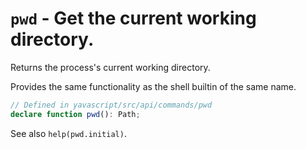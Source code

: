 # `pwd` - Get the current working directory.

Returns the process's current working directory.

Provides the same functionality as the shell builtin of the same name.

```ts
// Defined in yavascript/src/api/commands/pwd
declare function pwd(): Path;
```

See also `help(pwd.initial)`.
